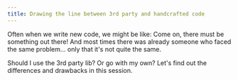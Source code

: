 ```yaml
---
title: Drawing the line between 3rd party and handcrafted code
---
```


Often when we write new code, we might be like: Come on, there must be something out there! And most times there was already someone who faced the same problem... only that it's not quite the same.

Should I use the 3rd party lib? Or go with my own? Let's find out the differences and drawbacks in this session.
